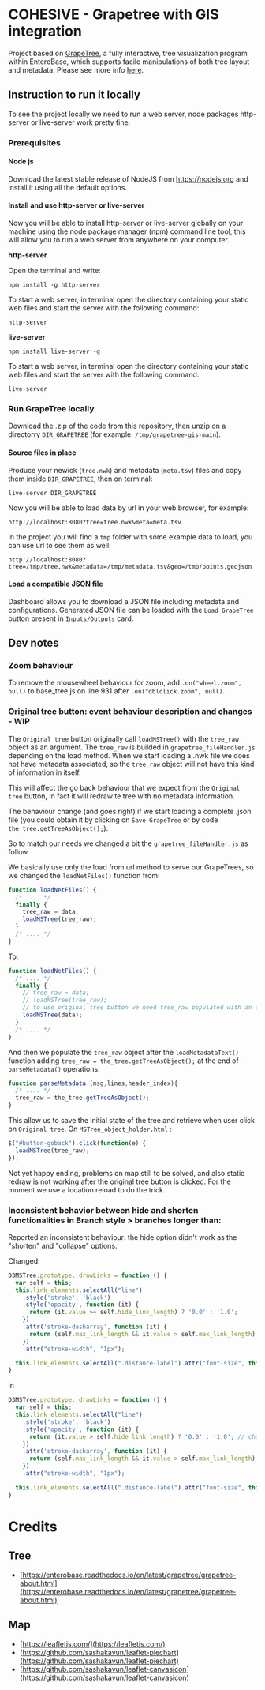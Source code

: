 # COHESIVE - Grapetree with GIS integration

Project based on [GrapeTree](https://github.com/achtman-lab/GrapeTree), a fully interactive, tree visualization program within EnteroBase, which supports facile manipulations of both tree layout and metadata. Please see more info [here](https://enterobase.readthedocs.io/en/latest/grapetree/grapetree-about.html).

## Instruction to run it locally

To see the project locally we need to run a web server, node packages http-server or live-server work pretty fine.

### Prerequisites

#### Node js

Download the latest stable release of NodeJS from https://nodejs.org and install it using all the default options.

#### Install and use http-server or live-server

Now you will be able to install http-server or live-server globally on your machine using the node package manager (npm) command line tool, this will allow you to run a web server from anywhere on your computer.

**http-server**

Open the terminal and write:

`npm install -g http-server`

To start a web server, in terminal open the directory containing your static web files and start the server with the following command:

`http-server`

**live-server**

`npm install live-server -g`

To start a web server, in terminal open the directory containing your static web files and start the server with the following command:

`live-server`

### Run GrapeTree locally

Download the .zip of the code from this repository, then unzip on a directorry `DIR_GRAPETREE` (for example: `/tmp/grapetree-gis-main`).

#### Source files in place

Produce your newick (`tree.nwk`) and metadata (`meta.tsv`) files and copy them inside `DIR_GRAPETREE`, then on terminal:

`live-server DIR_GRAPETREE`

Now you will be able to load data by url in your web browser, for example:

`http://localhost:8080?tree=tree.nwk&meta=meta.tsv`

In the project you will find a `tmp` folder with some example data to load, you can use url to see them as well:

`http://localhost:8080?tree=/tmp/tree.nwk&metadata=/tmp/metadata.tsv&geo=/tmp/points.geojson`

#### Load a compatible JSON file

Dashboard allows you to download a JSON file including metadata and configurations. Generated JSON file can be loaded with the `Load GrapeTree` button present in `Inputs/Outputs` card.

## Dev notes

### Zoom behaviour

To remove the mousewheel behaviour for zoom, add `.on("wheel.zoom", null)` to base_tree.js on line 931 after `.on("dblclick.zoom", null)`. 

### Original tree button: event behaviour description and changes - WIP

The `Original tree` button originally call `loadMSTree()` with the `tree_raw` object as an argument. The `tree_raw` is builded in `grapetree_fileHandler.js` depending on the load method. When we start loading a .nwk file we does not have metadata associated, so the `tree_raw` object will not have this kind of information in itself.

This will affect the go back behaviour that we expect from the `Original tree` button, in fact it will redraw te tree with no metadata information.

The behaviour change (and goes right) if we start loading a complete .json file (you could obtain it by clicking on `Save GrapeTree` or by code `the_tree.getTreeAsObject();`).

So to match our needs we changed a bit the `grapetree_fileHandler.js` as follow.

We basically use only the load from url method to serve our GrapeTrees, so we changed the `loadNetFiles()` function from:

```javascript
function loadNetFiles() {
  /* .... */
  finally {
    tree_raw = data;
    loadMSTree(tree_raw);
  }
  /* .... */
}
```

To:

```javascript
function loadNetFiles() {
  /* .... */
  finally {
    // tree_raw = data;
    // loadMSTree(tree_raw);
    // to use original tree button we need tree_raw populated with an object containing also metadata. Please find more in the README.md file under Dev notes paragraph
    loadMSTree(data);
  }
  /* .... */
}
```

And then we populate the `tree_raw` object after the `loadMetadataText()` function adding `tree_raw = the_tree.getTreeAsObject();` at the end of `parseMetadata()` operations:

```javascript
function parseMetadata (msg,lines,header_index){
  /* .... */
  tree_raw = the_tree.getTreeAsObject();
}
```

This allow us to save the initial state of the tree and retrieve when user click on `Original tree`. On `MSTree_object_holder.html` :

```javascript
$("#button-goback").click(function(e) {
  loadMSTree(tree_raw);
});
```

Not yet happy ending, problems on map still to be solved, and also static redraw is not working after the original tree button is clicked. For the moment we use a location reload to do the trick.

### Inconsistent behavior between hide and shorten functionalities in Branch style > branches longer than:

Reported an inconsistent behaviour: the hide option didn't work as the "shorten" and "collapse" options.

Changed:

```javascript
D3MSTree.prototype._drawLinks = function () {
  var self = this;
  this.link_elements.selectAll("line")
    .style('stroke', 'black')
    .style('opacity', function (it) {
      return (it.value >= self.hide_link_length) ? '0.0' : '1.0';
    })
    .attr('stroke-dasharray', function (it) {
      return (self.max_link_length && it.value > self.max_link_length) ? "3,5" : "";
    })
    .attr("stroke-width", "1px");

  this.link_elements.selectAll(".distance-label").attr("font-size", this.link_font_size);
}
```

in

```javascript
D3MSTree.prototype._drawLinks = function () {
  var self = this;
  this.link_elements.selectAll("line")
    .style('stroke', 'black')
    .style('opacity', function (it) {
      return (it.value > self.hide_link_length) ? '0.0' : '1.0'; // changed >= in > after inconsistent bug report with shorten and collapsed behaviour
    })
    .attr('stroke-dasharray', function (it) {
      return (self.max_link_length && it.value > self.max_link_length) ? "3,5" : "";
    })
    .attr("stroke-width", "1px");

  this.link_elements.selectAll(".distance-label").attr("font-size", this.link_font_size);
}
```

# Credits

## Tree

- [https://enterobase.readthedocs.io/en/latest/grapetree/grapetree-about.html](https://enterobase.readthedocs.io/en/latest/grapetree/grapetree-about.html)

## Map

- [https://leafletjs.com/](https://leafletjs.com/)
- [https://github.com/sashakavun/leaflet-piechart](https://github.com/sashakavun/leaflet-piechart)
- [https://github.com/sashakavun/leaflet-canvasicon](https://github.com/sashakavun/leaflet-canvasicon)

